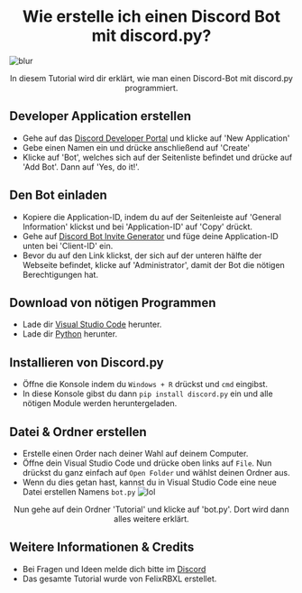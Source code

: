 <h1 align="center">Wie erstelle ich einen Discord Bot mit discord.py?</h1>

![blur](https://user-images.githubusercontent.com/93447900/139587323-5b95b57a-efd4-47be-842c-ddcbda0a36c9.png)

<p align="center">In diesem Tutorial wird dir erklärt, wie man einen Discord-Bot mit discord.py programmiert.</p>

## Developer Application erstellen

* Gehe auf das [Discord Developer Portal](https://discord.com/developers/applications) und klicke auf 'New Application'
* Gebe einen Namen ein und drücke anschließend auf 'Create'
* Klicke auf 'Bot', welches sich auf der Seitenliste befindet und drücke auf 'Add Bot'. Dann auf 'Yes, do it!'.

## Den Bot einladen

* Kopiere die Application-ID, indem du auf der Seitenleiste auf 'General Information' klickst und bei 'Application-ID' auf 'Copy' drückt. 
* Gehe auf [Discord Bot Invite Generator](https://discordapi.com/permissions.html) und füge deine Application-ID unten bei 'Client-ID' ein.
* Bevor du auf den Link klickst, der sich auf der unteren hälfte der Webseite befindet, klicke auf 'Administrator', damit der Bot die nötigen Berechtigungen hat.

## Download von nötigen Programmen

* Lade dir [Visual Studio Code](https://code.visualstudio.com) herunter.
* Lade dir [Python](https://www.python.org/downloads/) herunter.

## Installieren von Discord.py 

* Öffne die Konsole indem du ``Windows + R`` drückst und ``cmd`` eingibst.
* In diese Konsole gibst du dann ``pip install discord.py`` ein und alle nötigen Module werden heruntergeladen.

## Datei & Ordner erstellen

* Erstelle einen Order nach deiner Wahl auf deinem Computer.
* Öffne dein Visual Studio Code und drücke oben links auf ``File``. Nun drückst du ganz einfach auf ``Open Folder`` und wählst deinen Ordner aus.
* Wenn du dies getan hast, kannst du in Visual Studio Code eine neue Datei erstellen Namens ``bot.py`` ![lol](https://user-images.githubusercontent.com/93447900/139590190-66774851-317c-461a-bc3d-e311335b1193.PNG)


<p align="center">Nun gehe auf dein Ordner 'Tutorial' und klicke auf 'bot.py'. Dort wird dann alles weitere erklärt.</p>

## Weitere Informationen & Credits

* Bei Fragen und Ideen melde dich bitte im [Discord](https://discord.gg/Ws7vqQSMh3)
* Das gesamte Tutorial wurde von FelixRBXL erstellet.
